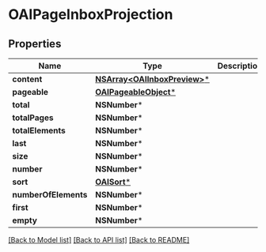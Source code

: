 # OAIPageInboxProjection

## Properties
Name | Type | Description | Notes
------------ | ------------- | ------------- | -------------
**content** | [**NSArray&lt;OAIInboxPreview&gt;***](OAIInboxPreview) |  | [optional] 
**pageable** | [**OAIPageableObject***](OAIPageableObject) |  | [optional] 
**total** | **NSNumber*** |  | [optional] 
**totalPages** | **NSNumber*** |  | [optional] 
**totalElements** | **NSNumber*** |  | [optional] 
**last** | **NSNumber*** |  | [optional] 
**size** | **NSNumber*** |  | [optional] 
**number** | **NSNumber*** |  | [optional] 
**sort** | [**OAISort***](OAISort) |  | [optional] 
**numberOfElements** | **NSNumber*** |  | [optional] 
**first** | **NSNumber*** |  | [optional] 
**empty** | **NSNumber*** |  | [optional] 

[[Back to Model list]](../README#documentation-for-models) [[Back to API list]](../README#documentation-for-api-endpoints) [[Back to README]](../README)


